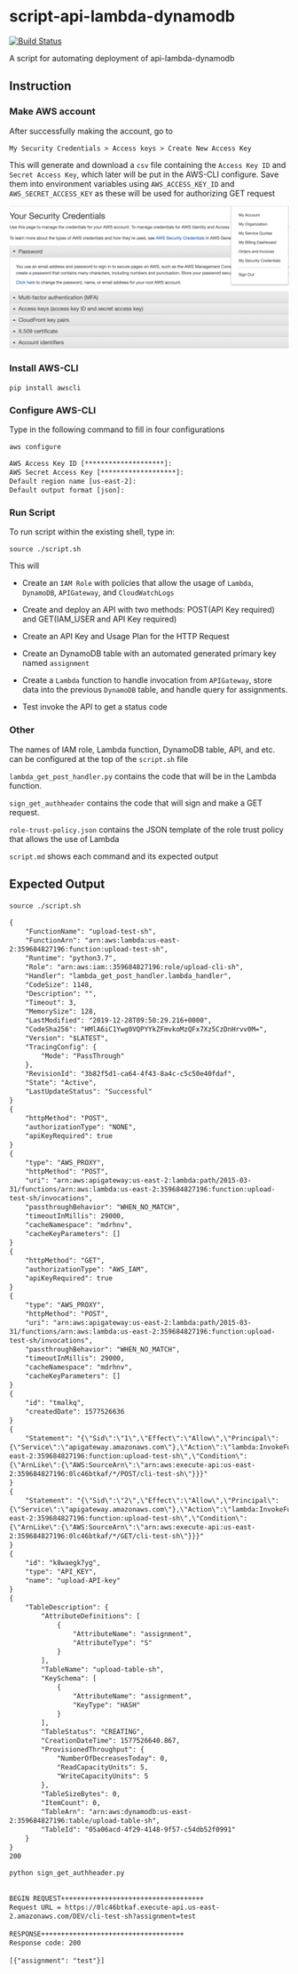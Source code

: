 # script-api-lambda-dynamodb

[![Build Status](https://travis-ci.com/enpuyou/script-api-lambda-dynamodb.svg?branch=master)](https://travis-ci.com/enpuyou/script-api-lambda-dynamodb)

A script for automating deployment of api-lambda-dynamodb

## Instruction

### Make AWS account

After successfully making the account, go to

```
My Security Credentials > Access keys > Create New Access Key
```

This will generate and download a `csv` file containing the
`Access Key ID` and `Secret Access Key`, which later will be put
in the AWS-CLI configure. Save them into environment variables using
`AWS_ACCESS_KEY_ID` and `AWS_SECRET_ACCESS_KEY` as these will be used for
authorizing GET request

![AWS Secret Credential Page](aws_credential_page.png)

### Install AWS-CLI

```
pip install awscli
```

### Configure AWS-CLI

Type in the following command to fill in four configurations

```
aws configure
```

```
AWS Access Key ID [********************]:
AWS Secret Access Key [*******************]:
Default region name [us-east-2]:
Default output format [json]:
```

### Run Script

To run script within the existing shell, type in:

```
source ./script.sh
```

This will

- Create an `IAM Role` with policies that allow the usage of `Lambda`,
  `DynamoDB`, `APIGateway`, and `CloudWatchLogs`

- Create and deploy an API with two methods: POST(API Key required) and
  GET(IAM_USER and API Key required)

- Create an API Key and Usage Plan for the HTTP Request

- Create an DynamoDB table with an automated generated primary key named `assignment`

- Create a `Lambda` function to handle invocation from `APIGateway`,
  store data into the previous `DynamoDB` table, and handle query for assignments.

- Test invoke the API to get a status code

### Other

The names of IAM role, Lambda function, DynamoDB table, API, and etc. can
be configured at the top of the `script.sh` file

`lambda_get_post_handler.py` contains the code that will be in the Lambda function.

`sign_get_authheader` contains the code that will sign and make a GET request.

`role-trust-policy.json` contains the JSON template of the role
trust policy that allows the use of Lambda

`script.md` shows each command and its expected output

## Expected Output

```
source ./script.sh
```

```
{
    "FunctionName": "upload-test-sh",
    "FunctionArn": "arn:aws:lambda:us-east-2:359684827196:function:upload-test-sh",
    "Runtime": "python3.7",
    "Role": "arn:aws:iam::359684827196:role/upload-cli-sh",
    "Handler": "lambda_get_post_handler.lambda_handler",
    "CodeSize": 1148,
    "Description": "",
    "Timeout": 3,
    "MemorySize": 128,
    "LastModified": "2019-12-28T09:50:29.216+0000",
    "CodeSha256": "HMlA6iC1Ywg0VQPYYkZFmvkoMzQFx7Xz5CzDnHrvv0M=",
    "Version": "$LATEST",
    "TracingConfig": {
        "Mode": "PassThrough"
    },
    "RevisionId": "3b82f5d1-ca64-4f43-8a4c-c5c50e40fdaf",
    "State": "Active",
    "LastUpdateStatus": "Successful"
}
{
    "httpMethod": "POST",
    "authorizationType": "NONE",
    "apiKeyRequired": true
}
{
    "type": "AWS_PROXY",
    "httpMethod": "POST",
    "uri": "arn:aws:apigateway:us-east-2:lambda:path/2015-03-31/functions/arn:aws:lambda:us-east-2:359684827196:function:upload-test-sh/invocations",
    "passthroughBehavior": "WHEN_NO_MATCH",
    "timeoutInMillis": 29000,
    "cacheNamespace": "mdrhnv",
    "cacheKeyParameters": []
}
{
    "httpMethod": "GET",
    "authorizationType": "AWS_IAM",
    "apiKeyRequired": true
}
{
    "type": "AWS_PROXY",
    "httpMethod": "POST",
    "uri": "arn:aws:apigateway:us-east-2:lambda:path/2015-03-31/functions/arn:aws:lambda:us-east-2:359684827196:function:upload-test-sh/invocations",
    "passthroughBehavior": "WHEN_NO_MATCH",
    "timeoutInMillis": 29000,
    "cacheNamespace": "mdrhnv",
    "cacheKeyParameters": []
}
{
    "id": "tmalkq",
    "createdDate": 1577526636
}
{
    "Statement": "{\"Sid\":\"1\",\"Effect\":\"Allow\",\"Principal\":{\"Service\":\"apigateway.amazonaws.com\"},\"Action\":\"lambda:InvokeFunction\",\"Resource\":\"arn:aws:lambda:us-east-2:359684827196:function:upload-test-sh\",\"Condition\":{\"ArnLike\":{\"AWS:SourceArn\":\"arn:aws:execute-api:us-east-2:359684827196:0lc46btkaf/*/POST/cli-test-sh\"}}}"
}
{
    "Statement": "{\"Sid\":\"2\",\"Effect\":\"Allow\",\"Principal\":{\"Service\":\"apigateway.amazonaws.com\"},\"Action\":\"lambda:InvokeFunction\",\"Resource\":\"arn:aws:lambda:us-east-2:359684827196:function:upload-test-sh\",\"Condition\":{\"ArnLike\":{\"AWS:SourceArn\":\"arn:aws:execute-api:us-east-2:359684827196:0lc46btkaf/*/GET/cli-test-sh\"}}}"
}
{
    "id": "k8waegk7yg",
    "type": "API_KEY",
    "name": "upload-API-key"
}
{
    "TableDescription": {
        "AttributeDefinitions": [
            {
                "AttributeName": "assignment",
                "AttributeType": "S"
            }
        ],
        "TableName": "upload-table-sh",
        "KeySchema": [
            {
                "AttributeName": "assignment",
                "KeyType": "HASH"
            }
        ],
        "TableStatus": "CREATING",
        "CreationDateTime": 1577526640.867,
        "ProvisionedThroughput": {
            "NumberOfDecreasesToday": 0,
            "ReadCapacityUnits": 5,
            "WriteCapacityUnits": 5
        },
        "TableSizeBytes": 0,
        "ItemCount": 0,
        "TableArn": "arn:aws:dynamodb:us-east-2:359684827196:table/upload-table-sh",
        "TableId": "05a06acd-4f29-4148-9f57-c54db52f0991"
    }
}
200
```

```
python sign_get_authheader.py
```

```

BEGIN REQUEST++++++++++++++++++++++++++++++++++++
Request URL = https://0lc46btkaf.execute-api.us-east-2.amazonaws.com/DEV/cli-test-sh?assignment=test

RESPONSE++++++++++++++++++++++++++++++++++++
Response code: 200

[{"assignment": "test"}]
```
